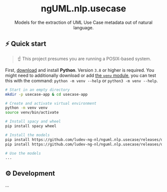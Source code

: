 <h1 align="center">
  ngUML.nlp.usecase
</h1>
<p align="center">Models for the extraction of UML Use Case metadata out of natural language.</p>

## ⚡️ Quick start

> ☝️ This project presumes you are running a POSIX-based system.

First, [download](https://www.python.org/downloads/) and install **Python**. Version `3.8` or higher is required.
You might need to additionally download or add [the `venv` module](https://docs.python.org/3/library/venv.html), 
you can test this with the command: `python -m venv --help` or `python3 -m venv --help`.

```bash
# Start in an empty directory
mkdir -p usecase-app & cd usecase-app

# Create and activate virtual environment
python -m venv venv
source venv/bin/activate

# Install spacy and wheel
pip install spacy wheel

# Install the models
pip install https://github.com/ludev-ng-nl/nguml.nlp.usecase/releases/download/nermodel/nermodel-py3-none-any.whl
pip install https://github.com/ludev-ng-nl/nguml.nlp.usecase/releases/download/relmodel/relmodel-py3-none-any.whl

# Use the models
...
```

## ⚙️ Development

...
